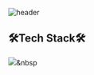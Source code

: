 ![header](https://capsule-render.vercel.app/api?type=waving&color=timeGradient&text=Welcome%20to%Kang%20to%20Hyun's%20GitHub%20👋&animation=twinkling&fontSize=35&fontAlignY=40&fontAlign=70&height=250)

## 🛠Tech Stack🛠
<img src="https://img.shields.io/badge/Java-4C7491?style=flat&logo=Java&logoColor=white"/>&nbsp

<!--
**hyunnn12/hyunnn12** is a ✨ _special_ ✨ repository because its `README.md` (this file) appears on your GitHub profile.

Here are some ideas to get you started:

- 🔭 I’m currently working on ...
- 🌱 I’m currently learning ...
- 👯 I’m looking to collaborate on ...
- 🤔 I’m looking for help with ...
- 💬 Ask me about ...
- 📫 How to reach me: ...
- 😄 Pronouns: ...
- ⚡ Fun fact: ...
-->
